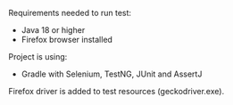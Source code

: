Requirements needed to run test:
- Java 18 or higher 
- Firefox browser installed

Project is using:
- Gradle with Selenium, TestNG, JUnit and AssertJ 

Firefox driver is added to test resources (geckodriver.exe).
